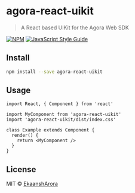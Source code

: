# agora-react-uikit

> A React based UIKit for the Agora Web SDK

[![NPM](https://img.shields.io/npm/v/agora-react-uikit.svg)](https://www.npmjs.com/package/agora-react-uikit) [![JavaScript Style Guide](https://img.shields.io/badge/code_style-standard-brightgreen.svg)](https://standardjs.com)

## Install

```bash
npm install --save agora-react-uikit
```

## Usage

```tsx
import React, { Component } from 'react'

import MyComponent from 'agora-react-uikit'
import 'agora-react-uikit/dist/index.css'

class Example extends Component {
  render() {
    return <MyComponent />
  }
}
```

## License

MIT © [EkaanshArora](https://github.com/EkaanshArora)
